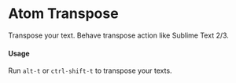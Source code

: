 Atom Transpose
==============

Transpose your text. Behave transpose action like Sublime Text 2/3.

#### Usage

Run `alt-t` or `ctrl-shift-t` to transpose your texts.
